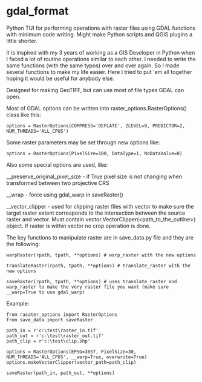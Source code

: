 # gdal_format
Python TUI for performing operations with raster files using GDAL functions with minimum code writing. Might make Python scripts and QGIS plugins a little shorter.

It is inspired with my 3 years of working as a GIS Developer in Python when I faced a lot of routine operations similar to each other. I needed to write the same functions (with the same typos) over and over again. So I made several functions to make my life easier. Here I tried to put 'em all together hoping it would be useful for anybody else.

Designed for making GeoTIFF, but can use most of file types GDAL can open.

Most of GDAL options can be written into raster_options.RasterOptions() class like this:

    options = RasterOptions(COMPRESS='DEFLATE', ZLEVEL=9, PREDICTOR=2, NUM_THREADS='ALL_CPUS')

Some raster parameters may be set through new options like:

    options = RasterOptions(PixelSize=100, DataType=1, NoDataValue=0)

Also some special options are used, like:

__preserve_original_pixel_size - if True pixel size is not changing when transformed between two projective CRS

__wrap - force using gdal_warp in saveRaster()

__vector_clipper - used for clipping raster files with vector to make sure the target raster extent corresponds to the intersection between the source raster and vector. Must contain vector.VectorClipper(<path_to_the_cutline>) object. If raster is within vector no crop operation is done.

The key functions to manipulate raster are in save_data.py file and they are the following:

    warpRaster(rpath, tpath, **options) # warp_raster with the new options
  
    translateRaster(rpath, tpath, **options) # translate_raster with the new options
  
    saveRaster(rpath, tpath, **options) # uses translate_raster and warp_raster to make the very raster file you want (make sure __warp=True to use gdal_warp)

Example:
   
    from rasater_options import RasterOptions
    from save_data import saveRaster
    
    path_in = r'c:\test\raster_in.tif'
    path_out = r'c:\test\raster_out.tif'
    path_clip = r'c:\test\clip.shp'
    
    options = RasterOptions(EPSG=3857, PixelSize=30, NUM_THREADS='ALL_CPUS', __warp=True, overwrite=True)
    options.makeVectorClipper(vector_path=path_clip)
    
    saveRaster(path_in, path_out, **options)
